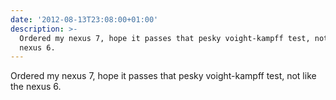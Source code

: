 ```yaml
---
date: '2012-08-13T23:08:00+01:00'
description: >-
  Ordered my nexus 7, hope it passes that pesky voight-kampff test, not like the
  nexus 6.
---
```

Ordered my nexus 7, hope it passes that pesky voight-kampff test, not like the nexus 6.

